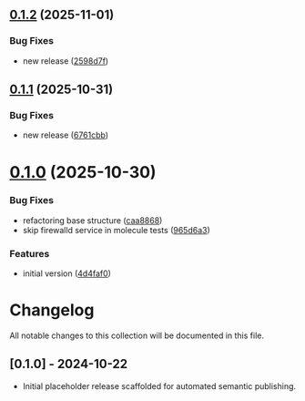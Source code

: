 ## [0.1.2](https://gitlab.com/lit4/modulix/platform/software-development-ecosystem/automation-tools/ansible/collections/rhel_system/compare/v0.1.1...v0.1.2) (2025-11-01)


### Bug Fixes

* new release ([2598d7f](https://gitlab.com/lit4/modulix/platform/software-development-ecosystem/automation-tools/ansible/collections/rhel_system/commit/2598d7f6d9343880cb06147fc1f347110b149ab0))

## [0.1.1](https://gitlab.com/lit4/modulix/platform/software-development-ecosystem/automation-tools/ansible/collections/rhel_system/compare/v0.1.0...v0.1.1) (2025-10-31)


### Bug Fixes

* new release ([6761cbb](https://gitlab.com/lit4/modulix/platform/software-development-ecosystem/automation-tools/ansible/collections/rhel_system/commit/6761cbb9777029fb3160d3cc62d8b7a98f1381a9))

# [0.1.0](https://gitlab.com/lit4/modulix/platform/software-development-ecosystem/automation-tools/ansible/collections/rhel_system/compare/v0.0.1...v0.1.0) (2025-10-30)


### Bug Fixes

* refactoring base structure ([caa8868](https://gitlab.com/lit4/modulix/platform/software-development-ecosystem/automation-tools/ansible/collections/rhel_system/commit/caa8868b3b7babc6d3caceafcb2a947c2e088de1))
* skip firewalld service in molecule tests ([965d6a3](https://gitlab.com/lit4/modulix/platform/software-development-ecosystem/automation-tools/ansible/collections/rhel_system/commit/965d6a3ce73b3ce2c0edac210c9f2cca6c47344e))


### Features

* initial version ([4d4faf0](https://gitlab.com/lit4/modulix/platform/software-development-ecosystem/automation-tools/ansible/collections/rhel_system/commit/4d4faf050f7c9aa8473d4efe6da87a401c7e3b19))

# Changelog

All notable changes to this collection will be documented in this file.

## [0.1.0] - 2024-10-22

- Initial placeholder release scaffolded for automated semantic publishing.
